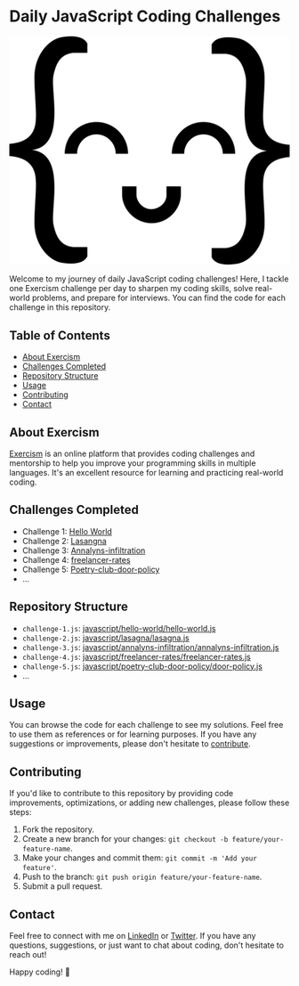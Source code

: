# Daily JavaScript Coding Challenges

![Exercism Logo](exercism-seeklogo.com.svg)

Welcome to my journey of daily JavaScript coding challenges! Here, I tackle one Exercism challenge per day to sharpen my coding skills, solve real-world problems, and prepare for interviews. You can find the code for each challenge in this repository.

## Table of Contents

- [About Exercism](#about-exercism)
- [Challenges Completed](#challenges-completed)
- [Repository Structure](#repository-structure)
- [Usage](#usage)
- [Contributing](#contributing)
- [Contact](#contact)

## About Exercism

[Exercism](https://exercism.io/) is an online platform that provides coding challenges and mentorship to help you improve your programming skills in multiple languages. It's an excellent resource for learning and practicing real-world coding.

## Challenges Completed

- Challenge 1: [Hello World](https://exercism.org/tracks/javascript/exercises/hello-world)
- Challenge 2: [Lasangna](https://exercism.org/tracks/javascript/exercises/lasagna)
- Challenge 3: [Annalyns-infiltration](https://exercism.org/tracks/javascript/exercises/annalyns-infiltration)
- Challenge 4: [freelancer-rates](https://exercism.org/tracks/javascript/exercises/freelancer-rates)
- Challenge 5: [Poetry-club-door-policy](https://exercism.org/tracks/javascript/exercises/poetry-club-door-policy)
- ...



## Repository Structure

- `challenge-1.js`: [javascript/hello-world/hello-world.js](javascript/hello-world/hello-world.js)
- `challenge-2.js`: [javascript/lasagna/lasagna.js](javascript/lasagna/lasagna.js)
- `challenge-3.js`: [javascript/annalyns-infiltration/annalyns-infiltration.js](javascript/annalyns-infiltration/annalyns-infiltration.js)
- `challenge-4.js`: [javascript/freelancer-rates/freelancer-rates.js](javascript/freelancer-rates/freelancer-rates.js)
- `challenge-5.js`: [javascript/poetry-club-door-policy/door-policy.js](javascript/poetry-club-door-policy/door-policy.js)
- ...


## Usage

You can browse the code for each challenge to see my solutions. Feel free to use them as references or for learning purposes. If you have any suggestions or improvements, please don't hesitate to [contribute](#contributing).

## Contributing

If you'd like to contribute to this repository by providing code improvements, optimizations, or adding new challenges, please follow these steps:

1. Fork the repository.
2. Create a new branch for your changes: `git checkout -b feature/your-feature-name`.
3. Make your changes and commit them: `git commit -m 'Add your feature'`.
4. Push to the branch: `git push origin feature/your-feature-name`.
5. Submit a pull request.

## Contact

Feel free to connect with me on [LinkedIn](https://www.linkedin.com/in/moses-agbe-b7766321b/) or [Twitter](https://twitter.com/cybermaxi7). If you have any questions, suggestions, or just want to chat about coding, don't hesitate to reach out!

Happy coding! 🚀
